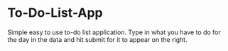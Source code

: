 # To-Do-List-App
Simple easy to use to-do list application. Type in what you have to do for the day in the data and hit submit for it to appear on the right.